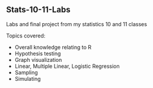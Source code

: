 ## Stats-10-11-Labs

Labs and final project from my statistics 10 and 11 classes

Topics covered:
* Overall knowledge relating to R
* Hypothesis testing
* Graph visualization
* Linear, Multiple Linear, Logistic Regression
* Sampling
* Simulating
